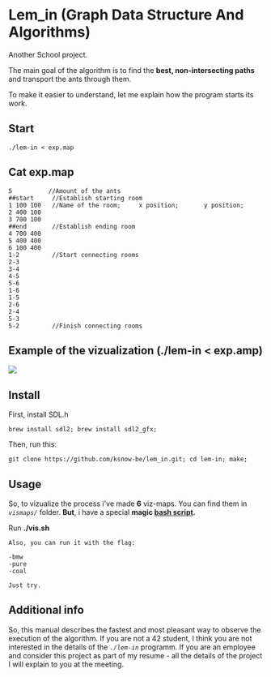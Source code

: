 # Lem_in (Graph Data Structure And Algorithms)

Another School project.

The main goal of the algorithm is to find the **best, non-intersecting paths** and transport the ants through them.

To make it easier to understand, let me explain how the program starts its work.

## Start
```
./lem-in < exp.map
```
## Cat exp.map
```
5          //Amount of the ants
##start     //Establish starting room
1 100 100   //Name of the room;     x position;       y position;
2 400 100
3 700 100
##end       //Establish ending room
4 700 400
5 400 400
6 100 400
1-2         //Start connecting rooms
2-3
3-4
4-5
5-6
1-6
1-5
2-6
2-4
5-3
5-2         //Finish connecting rooms
```
## Example of the vizualization (./lem-in < exp.amp)
![](https://media.giphy.com/media/5tgWLNAm8aNhkG8hDB/giphy.gif)

## Install
First, install SDL.h
```
brew install sdl2; brew install sdl2_gfx;
```
Then, run this:
```
git clone https://github.com/ksnow-be/lem_in.git; cd lem-in; make;
```

## Usage
So, to vizualize the process i've made **6** viz-maps. You can find them in *`vismaps/`* folder.
**But**, i have a special **magic [bash script](vis.sh).**

Run **./vis.sh**
```
Also, you can run it with the flag:

-bmw
-pure
-coal

Just try.
```

## Additional info

So, this manual describes the fastest and most pleasant way to observe the execution of the algorithm. If you are not a 42 student, I think you are not interested in the details of the *`./lem-in`* programm. If you are an employee and consider this project as part of my resume - all the details of the project I will explain to you at the meeting.

